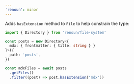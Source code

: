 ```yaml
---
'renoun': minor
---
```


Adds `hasExtension` method to `File` to help constrain the type:

```ts
import { Directory } from 'renoun/file-system'

const posts = new Directory<{
  mdx: { frontmatter: { title: string } }
}>({
  path: 'posts',
})

const mdxFiles = await posts
  .getFiles()
  .filter((post) => post.hasExtension('mdx'))
```
